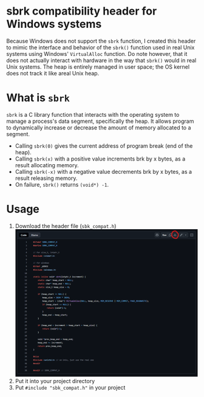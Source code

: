 # sbrk compatibility header for Windows systems
Because Windows does not support the `sbrk` function, I created this header to mimic the interface and behavior of the `sbrk()` function used in real Unix systems using Windows' `VirtualAlloc` function. Do note however, that it does not actually interact with hardware in the way that `sbrk()` would in real Unix systems. The heap is entirely managed in user space; the OS kernel does not track it like areal Unix heap.

# What is `sbrk`
`sbrk` is a C library function that interacts with the operating system to manage a process's data segment, specifically the heap. It allows program to dynamically increase or decrease the amount of memory allocated to a segment.
- Calling `sbrk(0)` gives the current address of program break (end of the heap).
- Calling `sbrk(x)` with a positive value increments brk by x bytes, as a result allocating memory.
- Calling `sbrk(-x)` with a negative value decrements brk by x bytes, as a result releasing memory.
- On failure, `sbrk()` returns `(void*) -1`.

# Usage
1. Download the header file (`sbk_compat.h`)
![alt text](image.png)
2. Put it into your project directory
3. Put `#include "sbk_compat.h"` in your project